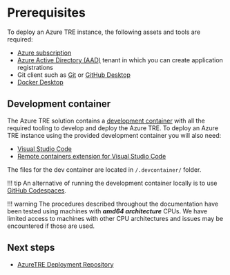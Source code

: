 # Prerequisites

To deploy an Azure TRE instance, the following assets and tools are required:

* [Azure subscription](https://azure.microsoft.com)
* [Azure Active Directory (AAD)](https://docs.microsoft.com/azure/active-directory/fundamentals/active-directory-whatis) tenant in which you can create application registrations
* Git client such as [Git](https://git-scm.com/) or [GitHub Desktop](https://desktop.github.com/)
* [Docker Desktop](https://www.docker.com/products/docker-desktop)

## Development container

The Azure TRE solution contains a [development container](https://code.visualstudio.com/docs/remote/containers) with all the required tooling to develop and deploy the Azure TRE. To deploy an Azure TRE instance using the provided development container you will also need:

* [Visual Studio Code](https://code.visualstudio.com)
* [Remote containers extension for Visual Studio Code](https://marketplace.visualstudio.com/items?itemName=ms-vscode-remote.remote-containers)

The files for the dev container are located in `/.devcontainer/` folder.

!!! tip
    An alternative of running the development container locally is to use [GitHub Codespaces](https://docs.github.com/en/codespaces).

!!! warning
    The procedures described throughout the documentation have been tested using machines with ***amd64 architecture*** CPUs. We have limited access to machines with other CPU architectures and issues may be encountered if those are used.

## Next steps

* [AzureTRE Deployment Repository](./deployment-repo.md)

